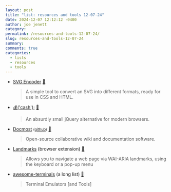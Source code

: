 ```yaml
---
layout: post
title: "list: resources and tools 12-07-24"
date: 2024-12-07 12:12:12 -0400
author: joe jenett
category: 
permalink: /resources-and-tools-12-07-24/
slug: resources-and-tools-12-07-24
summary: 
comments: true
categories:
  - lists
  - resources
  - tools
---
```

<ul class="links">
	<li><a title="SVG Encoder" href="https://svgencode.com/">SVG Encoder</a> <a title="source" href="https://pinboard.in/u:fileformat">📌</a><blockquote><p>A simple tool to convert an SVG into different formats, ready for use in CSS and HTML.</p></blockquote></li>
	<li><a title="GitHub - fabiospampinato/cash" href="https://github.com/fabiospampinato/cash">💰('cash');</a> <a title="source" href="https://pinboard.in/u:arnicas">📌</a><blockquote><p>An absurdly small jQuery alternative for modern browsers.</p></blockquote></li>
	<li><a title="Docmost" href="https://docmost.com/">Docmost</a> <small>(<a href="https://github.com/docmost/docmost">github</a>)</small> <a title="source" href="https://pinboard.in/u:zero1infinity">📌</a><blockquote><p>Open-source collaborative wiki and documentation software.</p></blockquote></li>
	<li><a title="Landmarks" href="https://matatk.agrip.org.uk/landmarks/">Landmarks</a> (browser extension) <a title="source" href="https://pinboard.in/u:stephanieleary">📌</a><blockquote><p>Allows you to navigate a web page via WAI-ARIA landmarks, using the keyboard or a pop-up menu</p></blockquote></li>
	<li><a title="GitHub - cdleon/awesome-terminals" href="https://github.com/cdleon/awesome-terminals">awesome-terminals</a> (a long list) <a title="source" href="https://pinboard.in/u:tdjones">📌</a><blockquote><p>Terminal Emulators [and Tools]</p></blockquote></li>
</ul>

<a style="display:none;" href="https://brid.gy/publish/mastodon"><small>(cross-posted to mastodon)</small></a>